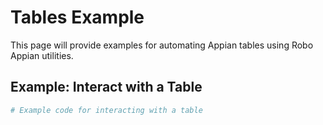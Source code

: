 # Tables Example

This page will provide examples for automating Appian tables using Robo Appian utilities.

## Example: Interact with a Table
```python
# Example code for interacting with a table
```
